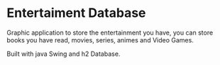 # Entertaiment Database

Graphic application to store the entertainment you have, you can store books you have read, movies, series, animes and Video Games.


Built with java Swing and h2 Database.


